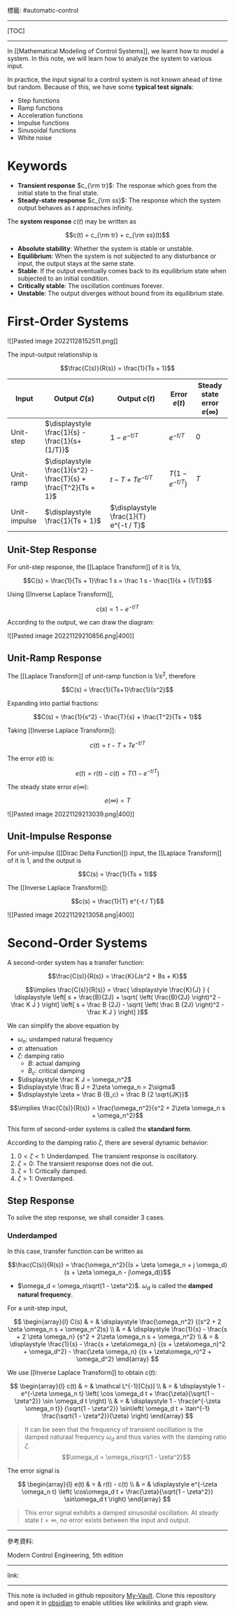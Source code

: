 標籤: #automatic-control 

---

[TOC]

---

In [[Mathematical Modeling of Control Systems]], we learnt how to model a system.
In this note, we will learn how to analyze the system to various input.

In practice, the input signal to a control system is not known ahead of time but random. Because of this, we have some **typical test signals**:

- Step functions
- Ramp functions
- Acceleration functions
- Impulse functions
- Sinusoidal functions
- White noise

# Keywords

- **Transient response** $c_{\rm tr}$: The response which goes from the initial state to the final state.
- **Steady-state response** $c_{\rm ss}$: The response which the system output behaves as $t$ approaches infinity.

The **system response** $c(t)$ may be written as

$$c(t) = c_{\rm tr} + c_{\rm ss}(t)$$

- **Absolute stability**: Whether the system is stable or unstable.
- **Equilibrium**: When the system is not subjected to any disturbance or input, the output stays at the same state.
- **Stable**: If the output eventually comes back to its equilibrium state when subjected to an initial condition.
- **Critically stable**: The oscillation continues forever.
- **Unstable**: The output diverges without bound from its equilibrium state.

# First-Order Systems

![[Pasted image 20221128152511.png]]

The input-output relationship is

$$\frac{C(s)}{R(s)} = \frac{1}{Ts + 1}$$

| Input        | Output $\displaystyle C(s)$                                      | Output $c(t)$                          | Error $e(t)$      | Steady state error $e(\infty)$ |
| ------------ | ---------------------------------------------------------------- | -------------------------------------- | ----------------- | ------------------------------ |
| Unit-step    | $\displaystyle \frac{1}{s} - \frac{1}{s+(1/T)}$                  | $\displaystyle 1 - e^{-t / T}$         | $e^{-t / T}$      | $0$                            |
| Unit-ramp    | $\displaystyle \frac{1}{s^2} - \frac{T}{s} + \frac{T^2}{Ts + 1}$ | $t - T + Te^{-t / T}$                  | $T(1 - e^{-t/T})$ | $T$                            |
| Unit-impulse | $\displaystyle \frac{1}{Ts + 1}$                                 | $\displaystyle \frac{1}{T} e^{-t / T}$ |                   |                                |

## Unit-Step Response

For unit-step response, the [[Laplace Transform]] of it is $1/s$, 

$$C(s) = \frac{1}{Ts + 1}\frac 1 s = \frac 1 s - \frac{1}{s + (1/T)}$$

Using [[Inverse Laplace Transform]],

$$c(s) = 1 - e^{-t/T}$$

According to the output, we can draw the diagram:

![[Pasted image 20221129210856.png|400]]

## Unit-Ramp Response

The [[Laplace Transform]] of unit-ramp function is $1/s^2$, therefore

$$C(s) = \frac{1}{Ts+1}\frac{1}{s^2}$$

Expanding into partial fractions:

$$C(s) = \frac{1}{s^2} - \frac{T}{s} + \frac{T^2}{Ts + 1}$$

Taking [[Inverse Laplace Transform]]:

$$c(t) = t - T + Te^{-t / T}$$

The error $e(t)$ is:

$$e(t) = r(t) - c(t) = T(1 - e^{-t/T})$$

The steady state error $e(\infty)$:

$$e(\infty) = T$$

![[Pasted image 20221129213039.png|400]]

## Unit-Impulse Response

For unit-impulse ([[Dirac Delta Function]]) input, the [[Laplace Transform]] of it is $1$, and the output is

$$C(s) = \frac{1}{Ts + 1}$$

The [[Inverse Laplace Transform]]:

$$c(s) = \frac{1}{T} e^{-t / T}$$

![[Pasted image 20221129213058.png|400]]

# Second-Order Systems

A second-order system has a transfer function:

$$\frac{C(s)}{R(s)} = \frac{K}{Js^2 + Bs + K}$$

$$\implies \frac{C(s)}{R(s)} = 
\frac{
	\displaystyle \frac{K}{J}
}
{
	\displaystyle 
	\left[
		s + \frac{B}{2J} + 
		\sqrt{
			\left(
				\frac{B}{2J}
			\right)^2 - \frac K J
		}
	\right]
	\left[
		s +
		\frac B {2J} - 
		\sqrt{
			\left(
				\frac B {2J}
			\right)^2 - \frac K J
		}
	\right]
}$$

We can simplify the above equation by

- $\omega_n$: undamped natural frequency
- $\sigma$: attenuation
- $\zeta$: damping ratio
	- $B$: actual damping
	- $B_c$: critical damping
- $\displaystyle \frac K J = \omega_n^2$
- $\displaystyle \frac B J = 2\zeta \omega_n = 2\sigma$
- $\displaystyle \zeta = \frac B {B_c} = \frac B {2 \sqrt{JK}}$

$$\implies \frac{C(s)}{R(s)} = \frac{\omega_n^2}{s^2 + 2\zeta \omega_n s + \omega_n^2}$$

This form of second-order systems is called the **standard form**.

According to the damping ratio $\zeta$, there are several dynamic behavior:

1. $0 < \zeta < 1$: Underdamped. The transient response is oscillatory.
2. $\zeta = 0$: The transient response does not die out.
3. $\zeta = 1$: Critically damped.
4. $\zeta > 1$: Overdamped.

## Step Response

To solve the step response, we shall consider 3 cases.

### Underdamped

In this case, transfer function can be written as

$$\frac{C(s)}{R(s)} = \frac{\omega_n^2}{(s + \zeta \omega_n + j \omega_d)(s + \zeta \omega_n - j\omega_d)}$$

- $\omega_d = \omega_n\sqrt{1 - \zeta^2}$. $\omega_d$ is called the **damped natural frequency**.

For a unit-step input,

$$
\begin{array}{l}
	C(s) & = & 
	\displaystyle
	\frac{\omega_n^2}
	{(s^2 + 2 \zeta \omega_n s + \omega_n^2)s} \\
	& = & 
	\displaystyle
	\frac{1}{s} - 
	\frac{s + 2 \zeta \omega_n}
	{s^2 + 2\zeta \omega_n s + \omega_n^2} \\
	& = & 
	\displaystyle
	\frac{1}{s} - 
	\frac{s + \zeta\omega_n}
	{(s + \zeta\omega_n)^2 + \omega_d^2} - 
	\frac{\zeta \omega_n}
	{(s + \zeta\omega_n)^2 + \omega_d^2}
\end{array}
$$

We use [[Inverse Laplace Transform]] to obtain $c(t)$:

$$
\begin{array}{l}
	c(t) & = & \mathcal L^{-1}[C(s)] \\
	& = & 
	\displaystyle
	1 - e^{-\zeta \omega_n t}
	\left(
		\cos \omega_d t + 
		\frac{\zeta}{\sqrt{1 - \zeta^2}}
		\sin \omega_d t
	\right) \\
	& = & 
	\displaystyle
	1 - 
	\frac{e^{-\zeta \omega_n t}}
	{\sqrt{1 - \zeta^2}}
	\sin\left(
		\omega_d t + 
		\tan^{-1}
		\frac{\sqrt{1 - \zeta^2}}{\zeta}
	\right)
\end{array}
$$

> It can be seen that the frequency of transient oscillation is the damped naturaal frequency $\omega_d$ and thus varies with the damping ratio $\zeta$.
> $$\omega_d = \omega_n\sqrt{1 - \zeta^2}$$

The error signal is

$$
\begin{array}{l}
	e(t) & = & r(t) - c(t) \\
	 & = & 
	 \displaystyle
	 e^{-\zeta \omega_n t}
	 \left(
		 \cos\omega_d t + 
		 \frac{\zeta}{\sqrt{1 - \zeta^2}}
		 \sin\omega_d t
	 \right)
\end{array}
$$

> This error signal exhibits a damped sinusoidal oscillation. At steady state $t =\infty$, no error exists between the input and output.



---

參考資料:

Modern Control Engineering, 5th edition

---

link:


---

This note is included in github repository [My-Vault](https://github.com/LittleD3092/My-Vault.git). Clone this repository and open it in [obsidian](https://obsidian.md/) to enable utilities like wikilinks and graph view.
